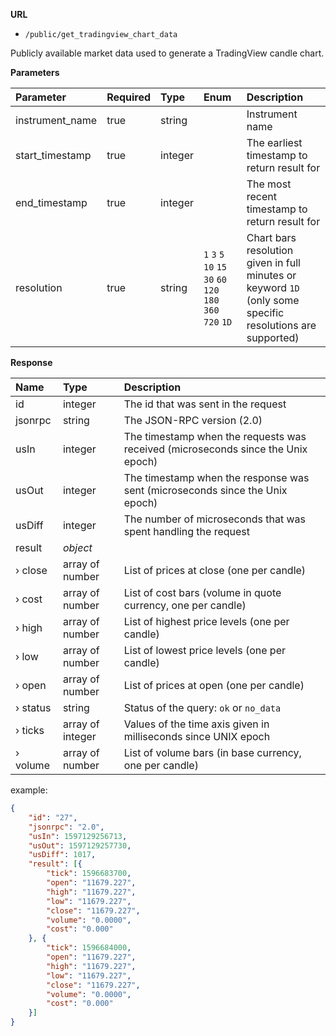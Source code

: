 **URL** 

- `/public/get_tradingview_chart_data`

Publicly available market data used to generate a TradingView candle chart.



**Parameters** 

| Parameter       | Required | Type    | Enum                                                         | Description                                                  |
| :-------------- | :------- | :------ | :----------------------------------------------------------- | :----------------------------------------------------------- |
| instrument_name | true     | string  |                                                              | Instrument name                                              |
| start_timestamp | true     | integer |                                                              | The earliest timestamp to return result for                  |
| end_timestamp   | true     | integer |                                                              | The most recent timestamp to return result for               |
| resolution      | true     | string  | `1` `3` `5` `10` `15` `30` `60` `120` `180` `360` `720` `1D` | Chart bars resolution given in full minutes or keyword `1D` (only some specific resolutions are supported) |



**Response**

| Name     | Type             | Description                                                  |
| :------- | :--------------- | :----------------------------------------------------------- |
| id       | integer          | The id that was sent in the request                          |
| jsonrpc  | string           | The JSON-RPC version (2.0)                                   |
| usIn     | integer          | The timestamp when the requests was received (microseconds since the Unix epoch)                                                    |
| usOut    | integer          | The timestamp when the response was sent (microseconds since the Unix epoch)                                                   |
| usDiff   | integer          | The number of microseconds that was spent handling the request                                                         |
| result   | *object*         |                                                              |
| › close  | array of number  | List of prices at close (one per candle)                     |
| › cost   | array of number  | List of cost bars (volume in quote currency, one per candle) |
| › high   | array of number  | List of highest price levels (one per candle)                |
| › low    | array of number  | List of lowest price levels (one per candle)                 |
| › open   | array of number  | List of prices at open (one per candle)                      |
| › status | string           | Status of the query: `ok` or `no_data`                       |
| › ticks  | array of integer | Values of the time axis given in milliseconds since UNIX epoch |
| › volume | array of number  | List of volume bars (in base currency, one per candle)       |

example:

```json
{
	"id": "27",
	"jsonrpc": "2.0",
	"usIn": 1597129256713,
	"usOut": 1597129257730,
	"usDiff": 1017,
	"result": [{
		"tick": 1596683700,
		"open": "11679.227",
		"high": "11679.227",
		"low": "11679.227",
		"close": "11679.227",
		"volume": "0.0000",
		"cost": "0.000"
	}, {
		"tick": 1596684000,
		"open": "11679.227",
		"high": "11679.227",
		"low": "11679.227",
		"close": "11679.227",
		"volume": "0.0000",
		"cost": "0.000"
	}]
}
```

